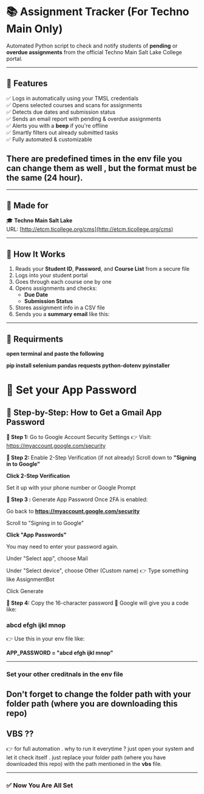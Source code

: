 # 📚  Assignment Tracker (For Techno Main Only)

Automated Python script to check and notify students of **pending** or **overdue assignments** from the official Techno Main Salt Lake College portal.

---

## 🚀 Features

✅ Logs in automatically using your TMSL credentials  
✅ Opens selected courses and scans for assignments  
✅ Detects due dates and submission status  
✅ Sends an email report with pending & overdue assignments  
✅ Alerts you with a **beep** if you're offline  
✅ Smartly filters out already submitted tasks  
✅ Fully automated & customizable
## There are predefined times in the env file you can change them as well , but the format must be the same  (24 hour).
---

## 🏫 Made for

🎓 **Techno Main Salt Lake**  
URL: [http://etcm.ticollege.org/cms](http://etcm.ticollege.org/cms)

---

## 🔧 How It Works

1. Reads your **Student ID**, **Password**, and **Course List** from a secure file  
2. Logs into your student portal  
3. Goes through each course one by one  
4. Opens assignments and checks:
   - **Due Date**
   - **Submission Status**
5. Stores assignment info in a CSV file  
6. Sends you a **summary email** like this:

---

## 🔧 Requirments 
**open terminal and paste the following**

**pip install selenium pandas requests python-dotenv pyinstaller**


# 🔧 Set your App Password

## 🔐 Step-by-Step: How to Get a Gmail App Password
**🔹 Step 1:** Go to Google Account Security Settings
👉 Visit: https://myaccount.google.com/security

**🔹 Step 2:** Enable 2-Step Verification (if not already)
Scroll down to **"Signing in to Google"**

**Click 2-Step Verification**

Set it up with your phone number or Google Prompt

**🔹 Step 3 :** Generate App Password
Once 2FA is enabled:

Go back to **https://myaccount.google.com/security**

Scroll to "Signing in to Google"

**Click "App Passwords"**

You may need to enter your password again.

Under "Select app", choose Mail

Under "Select device", choose Other (Custom name)
👉 Type something like AssignmentBot

Click Generate

**🔹 Step 4:** Copy the 16-character password
🔑 Google will give you a code like:

### abcd efgh ijkl mnop
👉 Use this in your env file like:

**APP_PASSWORD = "abcd efgh ijkl mnop"**

---
### Set your other creditnals in the env file
**Don't forget to change the folder path with your folder path (where you are downloading this repo)**
---

## VBS ??
👉 for full automation . why to run it everytime ? just open your system and let it check itself .
just replace your folder path (where you have downloaded this repo) with the path mentioned in the **vbs** file.

---
### ✅ Now You Are All Set 



